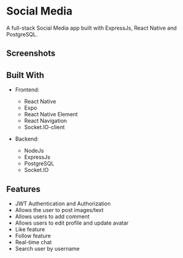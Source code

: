 # Social Media
A full-stack Social Media app built with ExpressJs, React Native and PostgreSQL.

## Screenshots


###### 

## Built With
- Frontend: 
  - React Native
  - Expo
  - React Native Element
  - React Navigation
  - Socket.IO-client

- Backend:
  - NodeJs
  - ExpressJs
  - PostgreSQL
  - Socket.IO

## Features
- JWT Authentication and Authorization
- Allows the user to post images/text
- Allows users to add comment
- Allows users to edit profile and update avatar
- Like feature
- Follow feature
- Real-time chat
- Search user by username

<!-- ## Installation

```
mkdir clone_folder
cd clone_folder
``` -->
